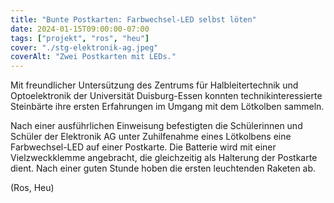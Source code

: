 ```yaml
---
title: "Bunte Postkarten: Farbwechsel-LED selbst löten"
date: 2024-01-15T09:00:00-07:00
tags: ["projekt", "ros", "heu"]
cover: "./stg-elektronik-ag.jpeg"
coverAlt: "Zwei Postkarten mit LEDs."
---
```


Mit freundlicher Untersützung des Zentrums für Halbleitertechnik und Optoelektronik der Universität Duisburg-Essen konnten technikinteressierte Steinbärte ihre ersten Erfahrungen im Umgang mit dem Lötkolben sammeln.

Nach einer ausführlichen Einweisung befestigten die Schülerinnen und Schüler der Elektronik AG unter Zuhil­fe­nah­me eines Lötkolbens eine Farbwechsel-LED auf einer Postkarte. Die Batterie wird mit einer Vielzweckklemme angebracht, die gleichzeitig als Halterung der Postkarte dient. Nach einer guten Stunde hoben die ersten leuchtenden Raketen ab.

(Ros, Heu)